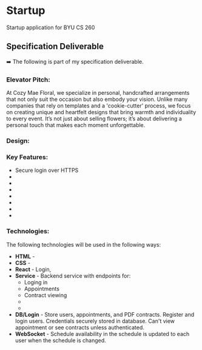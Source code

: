 # Startup
Startup application for BYU CS 260


## Specification Deliverable
➡️ The following is part of my specification deliverable.

### Elevator Pitch:

At Cozy Mae Floral, we specialize in personal, handcrafted arrangements that not only suit the occasion but also embody your vision. Unlike many companies that rely on templates and a 'cookie-cutter' process, we focus on creating unique and heartfelt designs that bring warmth and individuality to every event. It’s not just about selling flowers; it’s about delivering a personal touch that makes each moment unforgettable.


### Design:
[//]: # (Include at least 1 photo of the design here)


### Key Features:
[//]: # (Just a description of the features we will add)

- Secure login over HTTPS
- 
- 
- 
- 
- 
- 
- 


### Technologies:

The following technologies will be used in the following ways:

- **HTML** - 
- **CSS** - 
- **React** - Login,
- **Service** - Backend service with endpoints for:
  - Loging in
  - Appointments
  - Contract viewing
  - 
  - 
- **DB/Login** - Store users, appointments, and PDF contracts. Register and login users. Credentials securely stored in database. Can't view appointment or see contracts unless authenticated.
- **WebSocket** - Schedule availability in the schedule is updated to each user when the schedule is changed.
